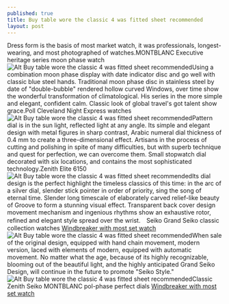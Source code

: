 ```yaml
---
published: true
title: Buy table wore the classic 4 was fitted sheet recommended
layout: post
---
```

Dress form is the basis of most market watch, it was professionals, longest-wearing, and most photographed of watches.MONTBLANC Executive heritage series moon phase watch![Alt Buy table wore the classic 4 was fitted sheet recommended](https://c1.staticflickr.com/1/779/23082259204_fbdeca463e_b.jpg)Using a combination moon phase display with date indicator disc and go well with classic blue steel hands. Traditional moon phase disc in stainless steel by date of \"double-bubble\" rendered hollow curved Windows, over time show the wonderful transformation of climatological. His series in the more simple and elegant, confident calm. Classic look of global travel\'s got talent show grace.Poll Cleveland Night Express watches![Alt Buy table wore the classic 4 was fitted sheet recommended](https://c2.staticflickr.com/6/5752/23082265434_09d8005f02_z.jpg)Pattern dial is in the sun light, reflected light at any angle. Its simple and elegant design with metal figures in sharp contrast, Arabic numeral dial thickness of 0.4 mm to create a three-dimensional effect. Artisans in the process of cutting and polishing in spite of many difficulties, but with superb technique and quest for perfection, we can overcome them. Small stopwatch dial decorated with six locations, and contains the most sophisticated technology.Zenith Elite 6150![Alt Buy table wore the classic 4 was fitted sheet recommended](https://c2.staticflickr.com/6/5669/23601867022_3450c9c29d_b.jpg)Its dial design is the perfect highlight the timeless classics of this time: in the arc of a silver dial, slender stick pointer in order of priority, sing the song of eternal time. Slender long timescale of elaborately carved relief-like beauty of Groove to form a stunning visual effect. Transparent back cover design movement mechanism and ingenious rhythms show an exhaustive rotor, refined and elegant style spread over the wrist.　Seiko Grand Seiko classic collection watches [Windbreaker with most set watch](http://www.mkfans.com/2015/10/10/windbreaker-with-most-set-watch/)![Alt Buy table wore the classic 4 was fitted sheet recommended](https://c2.staticflickr.com/6/5623/23082279274_6d03dfe14e_b.jpg)When sale of the original design, equipped with hand chain movement, modern version, laced with elements of modern, equipped with automatic movement. No matter what the age, because of its highly recognizable, blooming out of the beautiful light, and the highly anticipated Grand Seiko Design, will continue in the future to promote \"Seiko Style.\"![Alt Buy table wore the classic 4 was fitted sheet recommended](https://c2.staticflickr.com/6/5827/23710398735_c68797fdca_z.jpg)Classic Zenith Seiko MONTBLANC pol-phase perfect dials [Windbreaker with most set watch](http://www.mkfans.com/2015/10/10/windbreaker-with-most-set-watch/)